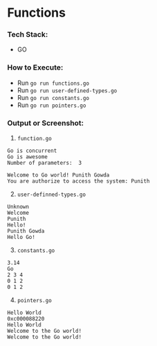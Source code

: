 # Functions

### Tech Stack:
+ GO

### How to Execute:
+ Run `go run functions.go`
+ Run `go run user-defined-types.go`
+ Run `go run constants.go`
+ Run `go run pointers.go`

### Output or Screenshot:
1. `function.go`
```
Go is concurrent
Go is awesome
Number of parameters:  3

Welcome to Go world! Punith Gowda
You are authorize to access the system: Punith
```
2. `user-definned-types.go`
```
Unknown
Welcome
Punith
Hello!
Punith Gowda
Hello Go!
```

3. `constants.go`
```
3.14
Go
2 3 4
0 1 2
0 1 2
```

4. `pointers.go`
```
Hello World
0xc000088220
Hello World
Welcome to the Go world!
Welcome to the Go world!
```